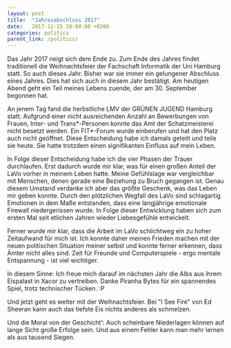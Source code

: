 ```yaml
---
layout: post
title:  "Jahresabschluss 2017"
date:   2017-12-15 20:00:00 +0200
categories: politics
parent_link: /politics/
---
```


Das Jahr 2017 neigt sich dem Ende zu. Zum Ende des Jahres findet
traditionell die Weihnachtsfeier der Fachschaft Informatik der Uni Hamburg
statt. So auch dieses Jahr. Bisher war sie immer ein gelungener Abschluss
eines Jahres. Dies hat sich auch in diesem Jahr bestätigt. Am heutigen Abend
geht ein Teil meines Lebens zuende, der am 30. September begonnen hat.

An jenem Tag fand die herbstliche LMV der GRÜNEN JUGEND Hamburg statt. Aufgrund
einer nicht ausreichenden Anzahl an Bewerbungen von Frauen, Inter- und 
Trans\*-Personen konnte das Amt der Schatzmeisterei nicht besetzt werden. Ein
FIT\*-Forum wurde einberufen und hat den Platz auch nicht geöffnet. Diese Entscheidung
habe ich damals geteilt und teile sie heute. Sie hatte trotzdem einen signifikanten
Einfluss auf mein Leben.

In Folge dieser Entscheidung habe ich die vier Phasen der Trauer durchlaufen.
Erst dadurch wurde mir klar, was für einen großen Anteil der LaVo vorher
in meinem Leben hatte. Meine Gefühlslage war vergleichbar mit Menschen, denen
gerade eine Beziehung zu Bruch gegangen ist. Genau diesem Umstand verdanke ich
aber das größte Geschenk, was das Leben mir geben konnte. Durch den plötzlichen
Wegfall des LaVo sind schlagartig Emotionen in dem Maße entstanden, dass eine
langjährige emotionale Firewall niedergerissen wurde. In Folge dieser Entwicklung
haben sich zum ersten Mal seit etlichen Jahren wieder Liebesgefühle entwickelt.

Ferner wurde mir klar, dass die Arbeit im LaVo schlichtweg ein zu hoher Zeitaufwand
für mich ist. Ich konnte daher meinen Frieden machen mit der neuen politischen
Situation meiner selbst und konnte ferner erkennen, dass Ämter nicht alles sind.
Zeit für Freunde und Computerspiele - ergo mentale Entspannung - ist viel wichtiger.

In diesem Sinne: Ich freue mich darauf im nächsten Jahr die Albs aus ihrem 
Eispalast in Xacor zu vertreiben. Danke Piranha Bytes für ein spannendes
Spiel, trotz technischer Tücken. :P

Und jetzt geht es weiter mit der Weihnachtsfeier. Bei "I See Fire" von Ed
Sheeran kann auch das tiefste Eis nichts anderes als schmelzen.

Und die Moral von der Geschicht': Auch scheinbare Niederlagen können auf lange
Sicht große Erfolge sein. Und aus einem Fehler kann man mehr lernen als aus
tausend Siegen.
